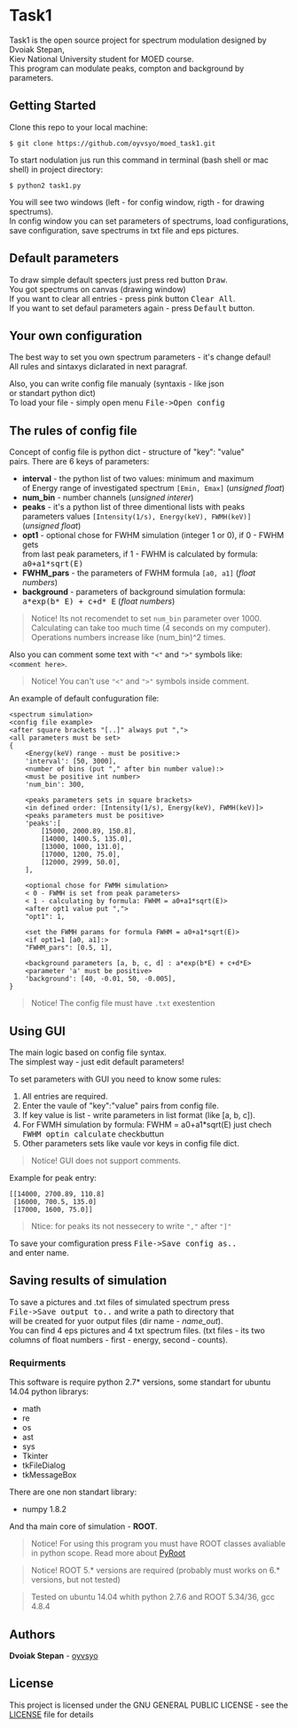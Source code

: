 # Task1

Task1 is the open source project for spectrum modulation designed by Dvoiak Stepan,  
Kiev National University student for MOED course.  
This program can modulate peaks, compton and background by parameters.


## Getting Started

Clone this repo to your local machine:

```
$ git clone https://github.com/oyvsyo/moed_task1.git
```
To start nodulation jus run this command in terminal (bash shell or mac shell) in project directory:

```
$ python2 task1.py
```
You will see two windows (left - for config window, rigth - for drawing spectrums).  
In config window you can set parameters of spectrums, load configurations, save configuration,
 save spectrums in txt file and eps pictures.    

## Default parameters

To draw simple default specters just press red button <kbd>Draw</kbd>.  
You got spectrums on canvas (drawing window)  
If you want to clear all entries - press pink button <kbd>Clear All</kbd>.  
If you want to set defaul parameters again - press <kbd>Default</kbd> button.  

## Your own configuration

The best way to set you own spectrum parameters - it's change defaul!   
All rules and sintaxys diclarated in next paragraf.
  
Also, you can write config file manualy (syntaxis - like json  
or standart python dict)  
To load your file - simply open menu <kbd>File->Open config</kbd>

## The rules of config file
Concept of config file is python dict - structure of  "key": "value"  
pairs.
There are 6 keys of parameters:
* __interval__ - the python list of two values: minimum and maximum  
of Energy range of investigated spectrum `[Emin, Emax]` (*unsigned float*)
* __num_bin__ - number channels (*unsigned interer*)
* __peaks__ - it's a python list of three dimentional lists with peaks   
parameters values `[Intensity(1/s), Energy(keV), FWMH(keV)] `(*unsigned float*)  
* __opt1__ - optional chose for FWHM simulation (integer 1 or 0), if 0 - FWHM gets   
from last peak parameters, if 1 - FWHM is calculated by formula: <kbd>a0+a1*sqrt(E)</kbd>
* __FWHM_pars__ - the parameters of FWHM formula `[a0, a1]` (*float numbers*)
* __background__ - parameters of background simulation formula:   
<kbd>a\*exp(b* E) + c+d* E</kbd> (*float numbers*)

>Notice! Its not recomendet to set `num_bin` parameter over 1000.   
>Calculating can take too much time (4 seconds on my computer).  
>Operations numbers increase like (num_bin)^2 times.

Also you can comment some text with `"<"` and `">"` symbols like:  
`<comment here>`.

>Notice! You can't use `"<"` and `">"` symbols inside comment.

An example of default confuguration file:
```
<spectrum simulation>
<config file example>
<after square brackets "[..]" always put ",">
<all parameters must be set>
{
    <Energy(keV) range - must be positive:>
    'interval': [50, 3000],
    <number of bins (put "," after bin number value):>
    <must be positive int number>
    'num_bin': 300,

    <peaks parameters sets in square brackets>
    <in defined order: [Intensity(1/s), Energy(keV), FWMH(keV)]>
    <peaks parameters must be positive>
    'peaks':[
        [15000, 2000.89, 150.8],
        [14000, 1400.5, 135.0],
        [13000, 1000, 131.0],
        [17000, 1200, 75.0],
        [12000, 2999, 50.0],
    ],

    <optional chose for FWMH simulation>
    < 0 - FWMH is set from peak parameters>
    < 1 - calculating by formula: FWHM = a0+a1*sqrt(E)>
    <after opt1 value put ",">
    "opt1": 1,

    <set the FWMH params for formula FWHM = a0+a1*sqrt(E)>
    <if opt1=1 [a0, a1]:>
    "FWHM_pars": [0.5, 1],

    <background parameters [a, b, c, d] : a*exp(b*E) + c+d*E>
    <parameter 'a' must be positive>
    'background': [40, -0.01, 50, -0.005],
}

```

>Notice! The config file must have `.txt` exestention

## Using GUI
The main logic based on config file syntax.  
The simplest way - just edit default parameters!  

To set parameters with GUI you need to know some rules:  
1. All entries are required.  
2. Enter the vaule of "key":"value" pairs from config file.   
3. If key value is list - write parameters in list format (like [a, b, c]).    
4. For FWMH simulation by formula: FWHM = a0+a1*sqrt(E) just chech   
<kbd>FWHM optin calculate</kbd> checkbuttun   
5. Other parameters sets like vaule vor keys in config file dict.

>Notice! GUI does not support comments.

Example for peak entry:  
```
[[14000, 2700.89, 110.8]
 [16000, 700.5, 135.0]
 [17000, 1600, 75.0]]
```
>Ntice: for peaks its not nessecery to write `","` after `"]"`
  
To save your comfiguration press <kbd>File->Save config as..</kbd>  
and enter name.

## Saving results of simulation
To save a pictures and .txt files of simulated spectrum press   
<kbd>File->Save output to..</kbd>  and write a path to directory that   
will be created for yuor output files (dir name - *name_out*).  
You can find 4 eps pictures and 4 txt spectrum files. (txt files - its
two columns of float numbers - first - energy, second - counts).



### Requirments
This software is require python 2.7* versions, some standart for ubuntu 14.04 python librarys:
- math
- re
- os
- ast
- sys
- Tkinter
- tkFileDialog
- tkMessageBox   

There are one non standart library:
- numpy 1.8.2

And tha main core of simulation - __ROOT__.
>Notice! For using this program you must have ROOT classes avaliable in python scope. Read more about [PyRoot](https://root.cern.ch/pyroot)

>Notice! ROOT 5.* versions are required (probably must works on 6.* versions, but not tested)

>Tested on ubuntu 14.04 whith python 2.7.6 and ROOT 5.34/36, gcc 4.8.4 

## Authors

**Dvoiak Stepan** - [oyvsyo](https://github.com/oyvsyo)

## License

This project is licensed under the GNU GENERAL PUBLIC LICENSE - see the [LICENSE](LICENSE) file for details